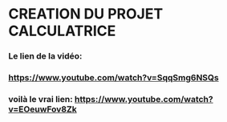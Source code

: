 

# CREATION DU PROJET CALCULATRICE
### Le lien de la vidéo: 
### https://www.youtube.com/watch?v=SqqSmg6NSQs
### voilà le vrai lien: https://www.youtube.com/watch?v=EOeuwFov8Zk

